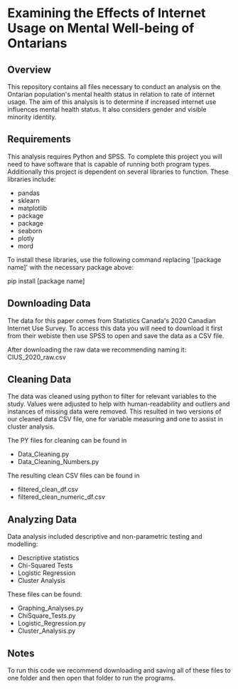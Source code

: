 # Examining the Effects of Internet Usage on Mental Well-being of Ontarians

## Overview
This repository contains all files necessary to conduct an analysis on the Ontarian population's mental health status in relation to rate of internet usage. The aim of this analysis is to determine if increased internet use influences mental health status. It also considers gender and visible minority identity. 

## Requirements

This analysis requires Python and SPSS. To complete this project you will need to have software that is capable of running both program types. Additionally this project is dependent on several libraries to function. These libraries include:

- pandas
- sklearn
- matplotlib
- package
- package
- seaborn
- plotly
- mord

To install these libraries, use the following command replacing '[package name]'  with the necessary package above:

pip install [package name]

## Downloading Data
The data for this paper comes from Statistics Canada's 2020 Canadian Internet Use Survey. To access this data you will need to download it first from their webiste then use SPSS to open and save the data as a CSV file.

After downloading the raw data we recommending naming it: CIUS_2020_raw.csv

## Cleaning Data
The data was cleaned using python to filter for relevant variables to the study. Values were adjusted to help with human-readability and outliers and instances of missing data were removed. This resulted in two versions of our cleaned data CSV file, one for variable measuring and one to assist in cluster analysis.

The PY files for cleaning can be found in 
- Data_Cleaning.py
- Data_Cleaning_Numbers.py

The resulting clean CSV files can be found in
- filtered_clean_df.csv
- filtered_clean_numeric_df.csv

## Analyzing Data
Data analysis included descriptive and non-parametric testing and modelling:
- Descriptive statistics
- Chi-Squared Tests
- Logistic Regression
- Cluster Analysis

These files can be found:
- Graphing_Analyses.py
- ChiSquare_Tests.py
- Logistic_Regression.py
- Cluster_Analysis.py 

## Notes
To run this code we recommend downloading and saving all of these files to one folder and then open that folder to run the programs. 



